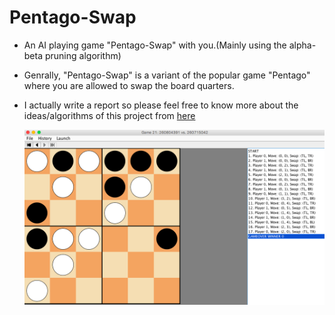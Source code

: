 # Pentago-Swap
* An AI playing game "Pentago-Swap" with you.(Mainly using the alpha-beta pruning algorithm)
* Genrally, "Pentago-Swap" is a variant of the popular game "Pentago" where you are allowed to swap the board quarters. 
* I actually write a report so please feel free to know more about the ideas/algorithms of this project from [here](https://github.com/YuzhouGuo/Pentago-Swap/blob/master/Report_260715042.pdf)

   ![alt text](https://github.com/YuzhouGuo/Pentago-Swap/blob/master/screenshot.PNG)
